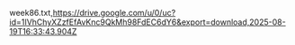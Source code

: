 week86.txt,https://drive.google.com/u/0/uc?id=1IVhChyXZzfEfAvKnc9QkMh98FdEC6dY6&export=download,2025-08-19T16:33:43.904Z

